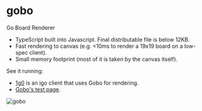 # gobo
Go Board Renderer
- TypeScript built into Javascript. Final distributable file is below 12KB.
- Fast rendering to canvas (e.g. <10ms to render a 19x19 board on a low-spec client).
- Small memory footprint (most of it is taken by the canvas itself).

See it running:
- [1g0](https://ig0.herokuapp.com/) is an igo client that uses Gobo for rendering.
- [Gobo's test page](https://rawgit.com/kubicle/gobo/master/test/test.html).

![gobo](https://user-images.githubusercontent.com/5130338/29747479-475f503a-8b37-11e7-8324-321befab32a0.jpg)
